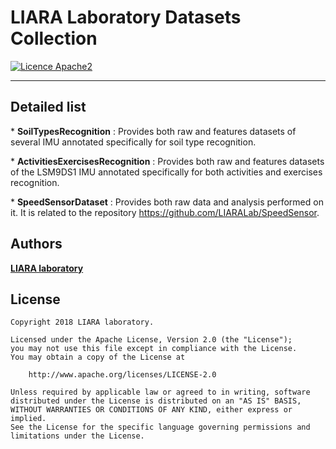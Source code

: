 # LIARA Laboratory Datasets Collection

[![Licence Apache2](https://img.shields.io/hexpm/l/plug.svg)](http://www.apache.org/licenses/LICENSE-2.0)

---

Detailed list
---
* __SoilTypesRecognition__ : Provides both raw and features datasets of several IMU annotated specifically for soil type recognition.

* __ActivitiesExercisesRecognition__ : Provides both raw and features datasets of the LSM9DS1 IMU annotated specifically for both activities and exercises recognition.

* __SpeedSensorDataset__ : Provides both raw data and analysis performed on it. It is related to the repository <https://github.com/LIARALab/SpeedSensor>.

Authors
---
**[LIARA laboratory](http://liara.uqac.ca/)**

License
---
    Copyright 2018 LIARA laboratory.

    Licensed under the Apache License, Version 2.0 (the "License");
    you may not use this file except in compliance with the License.
    You may obtain a copy of the License at

        http://www.apache.org/licenses/LICENSE-2.0

    Unless required by applicable law or agreed to in writing, software
    distributed under the License is distributed on an "AS IS" BASIS,
    WITHOUT WARRANTIES OR CONDITIONS OF ANY KIND, either express or implied.
    See the License for the specific language governing permissions and
    limitations under the License.
